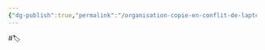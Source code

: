 ```yaml
---
{"dg-publish":true,"permalink":"/organisation-copie-en-conflit-de-laptop-tindr-5-i0-2022-11-19/","dgShowLocalGraph":true}
---
```


#🏷️ 